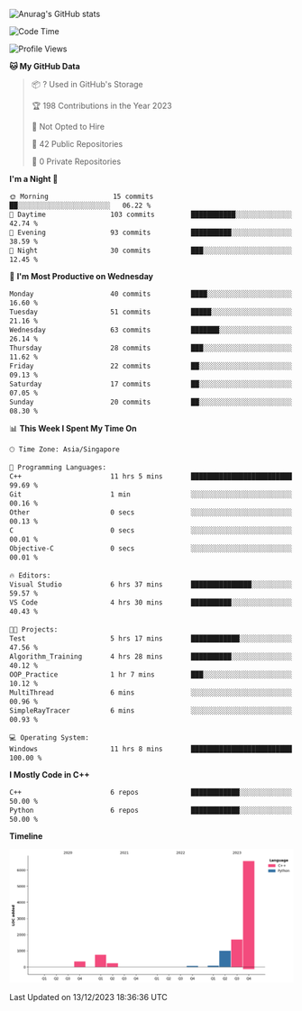 ![Anurag's GitHub stats](https://github-readme-stats.vercel.app/api?username=OnePointFive99&show_icons=true&theme=transparent)

<!--START_SECTION:waka-->
![Code Time](http://img.shields.io/badge/Code%20Time-63%20hrs%202%20mins-blue)

![Profile Views](http://img.shields.io/badge/Profile%20Views-8-blue)

**🐱 My GitHub Data** 

> 📦 ? Used in GitHub's Storage 
 > 
> 🏆 198 Contributions in the Year 2023
 > 
> 🚫 Not Opted to Hire
 > 
> 📜 42 Public Repositories 
 > 
> 🔑 0 Private Repositories 
 > 
**I'm a Night 🦉** 

```text
🌞 Morning                15 commits          ██░░░░░░░░░░░░░░░░░░░░░░░   06.22 % 
🌆 Daytime                103 commits         ███████████░░░░░░░░░░░░░░   42.74 % 
🌃 Evening                93 commits          ██████████░░░░░░░░░░░░░░░   38.59 % 
🌙 Night                  30 commits          ███░░░░░░░░░░░░░░░░░░░░░░   12.45 % 
```
📅 **I'm Most Productive on Wednesday** 

```text
Monday                   40 commits          ████░░░░░░░░░░░░░░░░░░░░░   16.60 % 
Tuesday                  51 commits          █████░░░░░░░░░░░░░░░░░░░░   21.16 % 
Wednesday                63 commits          ███████░░░░░░░░░░░░░░░░░░   26.14 % 
Thursday                 28 commits          ███░░░░░░░░░░░░░░░░░░░░░░   11.62 % 
Friday                   22 commits          ██░░░░░░░░░░░░░░░░░░░░░░░   09.13 % 
Saturday                 17 commits          ██░░░░░░░░░░░░░░░░░░░░░░░   07.05 % 
Sunday                   20 commits          ██░░░░░░░░░░░░░░░░░░░░░░░   08.30 % 
```


📊 **This Week I Spent My Time On** 

```text
🕑︎ Time Zone: Asia/Singapore

💬 Programming Languages: 
C++                      11 hrs 5 mins       █████████████████████████   99.69 % 
Git                      1 min               ░░░░░░░░░░░░░░░░░░░░░░░░░   00.16 % 
Other                    0 secs              ░░░░░░░░░░░░░░░░░░░░░░░░░   00.13 % 
C                        0 secs              ░░░░░░░░░░░░░░░░░░░░░░░░░   00.01 % 
Objective-C              0 secs              ░░░░░░░░░░░░░░░░░░░░░░░░░   00.01 % 

🔥 Editors: 
Visual Studio            6 hrs 37 mins       ███████████████░░░░░░░░░░   59.57 % 
VS Code                  4 hrs 30 mins       ██████████░░░░░░░░░░░░░░░   40.43 % 

🐱‍💻 Projects: 
Test                     5 hrs 17 mins       ████████████░░░░░░░░░░░░░   47.56 % 
Algorithm_Training       4 hrs 28 mins       ██████████░░░░░░░░░░░░░░░   40.12 % 
OOP_Practice             1 hr 7 mins         ███░░░░░░░░░░░░░░░░░░░░░░   10.12 % 
MultiThread              6 mins              ░░░░░░░░░░░░░░░░░░░░░░░░░   00.96 % 
SimpleRayTracer          6 mins              ░░░░░░░░░░░░░░░░░░░░░░░░░   00.93 % 

💻 Operating System: 
Windows                  11 hrs 8 mins       █████████████████████████   100.00 % 
```

**I Mostly Code in C++** 

```text
C++                      6 repos             ████████████░░░░░░░░░░░░░   50.00 % 
Python                   6 repos             ████████████░░░░░░░░░░░░░   50.00 % 
```



**Timeline**

![Lines of Code chart](https://raw.githubusercontent.com/OnePointFive99/OnePointFive99/main/assets/bar_graph.png)


 Last Updated on 13/12/2023 18:36:36 UTC
<!--END_SECTION:waka-->

  
